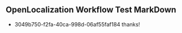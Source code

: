## OpenLocalization Workflow Test MarkDown
* 3049b750-f2fa-40ca-998d-06af55faf184 thanks!

<!--HONumber=Jul16_HO2-->


